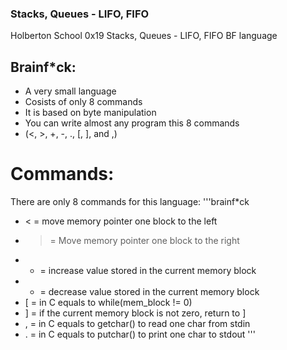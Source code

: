 ### Stacks, Queues - LIFO, FIFO

Holberton School 0x19 Stacks, Queues - LIFO, FIFO
BF language

## Brainf*ck:
- A very small language
- Cosists of only 8 commands
- It is based on byte manipulation
- You can write almost any program this 8 commands
- (<, >, +, -, ., [, ], and ,)

# Commands:
There are only 8 commands for this language:
'''brainf*ck
- < = move memory pointer one block to the left
- > = Move memory pointer one block to the right
- + = increase value stored in the current memory block
- - = decrease value stored in the current memory block
- [ = in C equals to while(mem_block != 0)
- ] = if the current memory block is not zero, return to ]
- , = in C equals to getchar() to read one char from stdin
- . = in C equals to putchar() to print one char to stdout
'''

